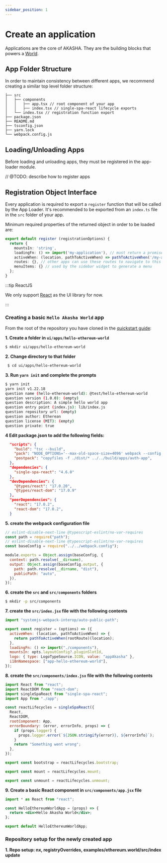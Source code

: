 ```yaml
---
sidebar_position: 1
---
```


# Create an application

Applications are the core of AKASHA. They are the building blocks that powers a [World](../../glossary.md#world).

## App Folder Structure

In order to maintain consistency between different apps, we recommend creating a similar top level folder structure:

```treeview title='Basic App Directory Structure'
├── src
│   ├── components
│   │   ├── app.tsx // root component of your app
│   │   ├── index.tsx // single-spa-react lifecycle exports
│   └── index.tsx // registration function export
├── package.json
├── README.md
├── tsconfig.json
├── yarn.lock
└── webpack.config.js
```

## Loading/Unloading Apps

Before loading and unloading apps, they must be registered in the app-loader module.

// @TODO: describe how to register apps

## Registration Object Interface

Every application is required to export a `register` function that will be called by the App Loader. It's recommended to be exported from an `index.ts` file in the `src` folder of your app.

Minimum required properties of the returned object in order to be loaded are:

```typescript title=src/index.ts
export default register (registrationOptions) {
  return {
    mountsIn: 'string',
    loadingFn: () => import('my-application'), // must return a promise
    activeWhen: (location, pathToActiveWhen) => pathToActiveWhen('/my-app-route')(location), // must be a boolean
    routes: {}, // other apps can use these routes to navigate to this app
    menuItems: {} // used by the sidebar widget to generate a menu
  };
}
```

:::tip ReactJS

We only support [React](https://reactjs.org/) as the UI library for now.

:::

### Creating a basic `Hello Akasha World` app

From the root of the repository you have cloned in the [quickstart guide](/dev-quickstart):

**1. Create a folder in `ui/apps/hello-ethereum-world`**

```bash title="create the application folder"
$ mkdir ui/apps/hello-ethereum-world
```

**2. Change directory to that folder**

```bash
 $ cd ui/apps/hello-ethereum-world
```

**3. Run `yarn init` and complete the prompts**

```bash
$ yarn init
yarn init v1.22.18
question name (hello-ethereum-world): @test/hello-ethereum-world
question version (1.0.0): (empty)
question description: A simple hello world app
question entry point (index.js): lib/index.js
question repository url: (empty)
question author: Etherean
question license (MIT): (empty)
question private: true
```

**4 Edit package.json to add the following fields:**

```json title="editing /ui/apps/hello-ethereum-world/package.json"
  "scripts": {
    "build": "tsc --build",
    "pack": "NODE_OPTIONS='--max-old-space-size=4096' webpack --config webpack.config.js",
    "postpack": "copyfiles -f ./dist/* ../../build/apps/auth-app",
  },
  "dependencies": {
    "single-spa-react": "4.6.0"
  },
  "devDependencies": {
    "@types/react": "17.0.20",
    "@types/react-dom": "17.0.9"
  },
  "peerDependencies": {
    "react": "17.0.2",
    "react-dom": "17.0.2",
  }
```

**5. create the webpack configuration file**

```js title="create /ui/apps/hello-ethereum-world/webpack.config.js"
// eslint-disable-next-line @typescript-eslint/no-var-requires
const path = require("path");
// eslint-disable-next-line @typescript-eslint/no-var-requires
const baseConfig = require("../../webpack.config");

module.exports = Object.assign(baseConfig, {
  context: path.resolve(__dirname),
  output: Object.assign(baseConfig.output, {
    path: path.resolve(__dirname, "dist"),
    publicPath: "auto",
  }),
});
```

**6. create the `src` and `src/components` folders**

```bash title="creating ui/apps/hello-ethereum-world/src"
$ mkdir -p src/components
```

**7. create the `src/index.jsx` file with the following contents**

```jsx title="creating ui/apps/hello-ethereum-world/src/index.jsx"
import "systemjs-webpack-interop/auto-public-path";

export const register = (options) => ({
  activeWhen: (location, pathToActiveWhen) => {
    return pathToActiveWhen(rootRoute)(location);
  },
  loadingFn: () => import("./components"),
  mountsIn: opts.layoutConfig?.pluginSlotId,
  logo: { type: LogoTypeSource.ICON, value: "appAkasha" },
  i18nNamespace: ["app-hello-ethereum-world"],
});
```

**8. create the `src/components/index.jsx` file with the following contents**

```jsx title="creating ui/apps/hello-ethereum-world/src/components/index.jsx"
import React from "react";
import ReactDOM from "react-dom";
import singleSpaReact from "single-spa-react";
import App from "./app";

const reactLifecycles = singleSpaReact({
  React,
  ReactDOM,
  rootComponent: App,
  errorBoundary: (error, errorInfo, props) => {
    if (props.logger) {
      props.logger.error(`${JSON.stringify(error)}, ${errorInfo}`);
    }
    return "Something went wrong";
  },
});

export const bootstrap = reactLifecycles.bootstrap;

export const mount = reactLifecycles.mount;

export const unmount = reactLifecycles.unmount;
```

**9. Create a basic React component in `src/components/app.jsx` file**

```jsx title="creating ui/apps/hello-ethereum-world/src/components/app.jsx"
import * as React from "react";

const HelloEthereumWorldApp = (props) => {
  return <div>Hello Akasha World</div>;
};

export default HelloEthereumWorldApp;
```

### Repository setup for the newly created app

**1. Repo setup: nx, registryOverrides, examples/ethereum.world/src/index update**
